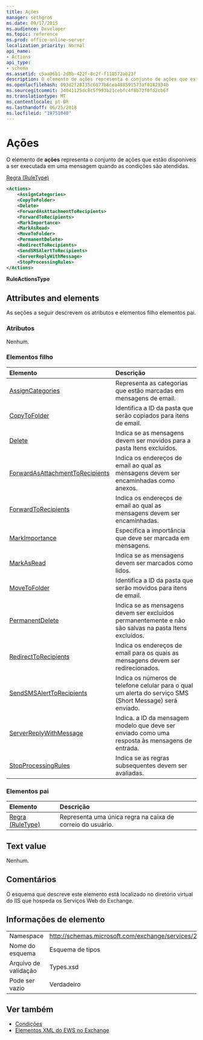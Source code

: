 ```yaml
---
title: Ações
manager: sethgros
ms.date: 09/17/2015
ms.audience: Developer
ms.topic: reference
ms.prod: office-online-server
localization_priority: Normal
api_name:
- Actions
api_type:
- schema
ms.assetid: c5aa96b1-2d8b-422f-8c2f-f118572ab23f
description: O elemento de ações representa o conjunto de ações que estão disponíveis a ser executada em uma mensagem quando as condições são atendidas.
ms.openlocfilehash: 093d2f28135c6077b6cea488591573af0182934b
ms.sourcegitcommit: 34041125dc8c5f993b21cebfc4f8b72f0fd2cb6f
ms.translationtype: MT
ms.contentlocale: pt-BR
ms.lasthandoff: 06/25/2018
ms.locfileid: "19751040"
---
```

# <a name="actions"></a>Ações

O elemento de **ações** representa o conjunto de ações que estão disponíveis a ser executada em uma mensagem quando as condições são atendidas. 
  
[Regra (RuleType)](rule-ruletype.md)
  
```XML
<Actions>
    <AssignCategories>
    <CopyToFolder>
    <Delete>
    <ForwardAsAttachmentToRecipients>
    <ForwardToRecipients>
    <MarkImportance>
    <MarkAsRead>
    <MoveToFolder>
    <PermanentDelete>
    <RedirectToRecipients>
    <SendSMSAlertToRecipients>
    <ServerReplyWithMessage>
    <StopProcessingRules>
</Actions>
```

 **RuleActionsType**
## <a name="attributes-and-elements"></a>Attributes and elements

As seções a seguir descrevem os atributos e elementos filho elementos pai.
  
### <a name="attributes"></a>Atributos

Nenhum.
  
### <a name="child-elements"></a>Elementos filho

|**Elemento**|**Descrição**|
|:-----|:-----|
|[AssignCategories](assigncategories.md) <br/> |Representa as categorias que estão marcadas em mensagens de email.  <br/> |
|[CopyToFolder](copytofolder.md) <br/> |Identifica a ID da pasta que serão copiados para itens de email.  <br/> |
|[Delete](delete.md) <br/> |Indica se as mensagens devem ser movidos para a pasta Itens excluídos.  <br/> |
|[ForwardAsAttachmentToRecipients](forwardasattachmenttorecipients.md) <br/> |Indica os endereços de email ao qual as mensagens devem ser encaminhadas como anexos.  <br/> |
|[ForwardToRecipients](forwardtorecipients.md) <br/> |Indica os endereços de email ao qual as mensagens devem ser encaminhadas.  <br/> |
|[MarkImportance](markimportance.md) <br/> |Especifica a importância que deve ser marcada em mensagens.  <br/> |
|[MarkAsRead](markasread.md) <br/> |Indica se as mensagens devem ser marcados como lidos.  <br/> |
|[MoveToFolder](movetofolder.md) <br/> |Identifica a ID da pasta que serão movidos para itens de email.  <br/> |
|[PermanentDelete](permanentdelete.md) <br/> |Indica se as mensagens devem ser excluídos permanentemente e não são salvas na pasta Itens excluídos.  <br/> |
|[RedirectToRecipients](redirecttorecipients.md) <br/> |Indica os endereços de email para os quais as mensagens devem ser redirecionados.  <br/> |
|[SendSMSAlertToRecipients](sendsmsalerttorecipients.md) <br/> |Indica os números de telefone celular para o qual um alerta do serviço SMS (Short Message) será enviado.  <br/> |
|[ServerReplyWithMessage](serverreplywithmessage.md) <br/> |Indica. a ID da mensagem modelo que deve ser enviado como uma resposta às mensagens de entrada.  <br/> |
|[StopProcessingRules](stopprocessingrules.md) <br/> |Indica se as regras subsequentes devem ser avaliadas.  <br/> |
   
### <a name="parent-elements"></a>Elementos pai

|**Elemento**|**Descrição**|
|:-----|:-----|
|[Regra (RuleType)](rule-ruletype.md) <br/> |Representa uma única regra na caixa de correio do usuário.  <br/> |
   
## <a name="text-value"></a>Text value

Nenhum.
  
## <a name="remarks"></a>Comentários

O esquema que descreve este elemento está localizado no diretório virtual do IIS que hospeda os Serviços Web do Exchange.
  
## <a name="element-information"></a>Informações de elemento

|||
|:-----|:-----|
|Namespace  <br/> |http://schemas.microsoft.com/exchange/services/2006/types  <br/> |
|Nome do esquema  <br/> |Esquema de tipos  <br/> |
|Arquivo de validação  <br/> |Types.xsd  <br/> |
|Pode ser vazio  <br/> |Verdadeiro  <br/> |
   
## <a name="see-also"></a>Ver também

- [Condições](conditions.md)
- [Elementos XML do EWS no Exchange](ews-xml-elements-in-exchange.md)

